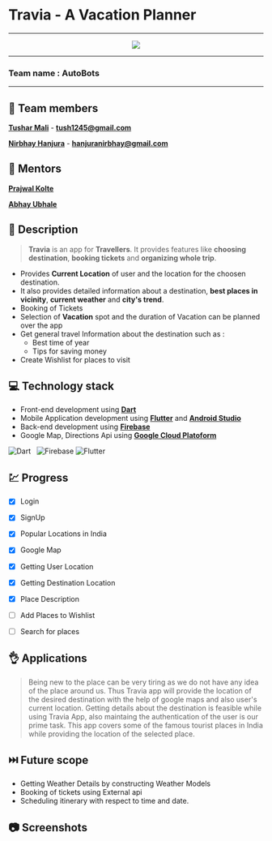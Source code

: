 # Travia - A Vacation Planner

___

<p align = "center" ><img  align =" center" src="https://user-images.githubusercontent.com/82898989/146208393-ac4b0f38-ca54-49ec-878b-f664fc04d91e.gif" /></p>

___


### **Team name : AutoBots**

___


## :boy: Team members
 [**Tushar Mali**](https://github.com/7-USH) - **tush1245@gmail.com**
 
 [**Nirbhay Hanjura**](https://github.com/botnirbhay) - **hanjuranirbhay@gmail.com**

## :bow: Mentors
[**Prajwal Kolte**](https://github.com/prajwalkolte8301)

[**Abhay Ubhale**](https://github.com/abby3010)
## :scroll: Description
>**Travia** is an app for **Travellers**. It provides features like **choosing destination**, **booking tickets** and **organizing whole trip**. 
- Provides **Current Location** of user and the location for the choosen destination.
- It also provides detailed information about a destination, **best places in vicinity**, **current weather** and **city's trend**. 
- Booking of Tickets 
- Selection of **Vacation** spot and the duration of Vacation
can be planned over the app
- Get general travel Information
about the destination such as :
  + Best time of year
  + Tips for saving money
- Create Wishlist for places to visit
 ## :computer: Technology stack
- Front-end development using [**Dart**](https://dart.dev/)
- Mobile Application development using [**Flutter**](https://flutter.dev/docs) and [**Android Studio**](https://developer.android.com/studio)
- Back-end development using [**Firebase**](https://firebase.google.com/)
- Google Map, Directions Api using [**Google Cloud Platoform**](https://console.cloud.google.com/)

![Dart](https://www.vectorlogo.zone/logos/dartlang/dartlang-icon.svg)&nbsp;&nbsp;&nbsp;![Firebase]( https://www.vectorlogo.zone/logos/firebase/firebase-icon.svg) ![Flutter](https://www.vectorlogo.zone/logos/flutterio/flutterio-icon.svg)

## :chart: Progress
- [x] Login
- [x] SignUp
- [x] Popular Locations in India
- [x] Google Map
- [x] Getting User Location
- [x] Getting Destination Location
- [x] Place Description
- [ ] Add Places to Wishlist
- [ ] Search for places



## :ok_hand: Applications

>Being new to the place can be very tiring as we do not have any idea of the place around us. Thus Travia app will provide the location of the desired destination with the help of google maps and also user's current location. Getting details about the destination is feasible while using Travia App, also maintaing the authentication of the user is our prime task. This app covers some of the famous tourist places in India while providing the location of the selected place.

## :next_track_button: Future scope
 - Getting Weather Details by constructing Weather Models
 - Booking of tickets using External api
 - Scheduling itinerary with respect to time and date.

## :camera: Screenshots










